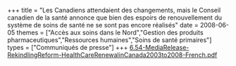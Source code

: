 +++
title = "Les Canadiens attendaient des changements, mais le Conseil canadien de la santé annonce que bien des espoirs de renouvellement du système de soins de santé ne se sont pas encore réalisés"
date = 2008-06-05
themes = ["Accès aux soins dans le Nord","Gestion des produits pharmaceutiques","Ressources humaines","Soins de santé primaires"]
types = ["Communiqués de presse"]
+++
[6.54-MediaRelease-RekindlingReform-HealthCareRenewalinCanada2003to2008-French.pdf](/files/6.54-MediaRelease-RekindlingReform-HealthCareRenewalinCanada2003to2008-French.pdf)
